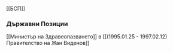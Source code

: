 [[БСП]]

### Държавни Позиции
[[Министър на Здравеопазването]] в [[(1995.01.25 - 1997.02.12) Правителство на Жан Виденов]]
